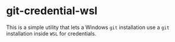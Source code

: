# git-credential-wsl

This is a simple utility that lets a Windows `git` installation use a `git` installation
inside `WSL` for credentials.

